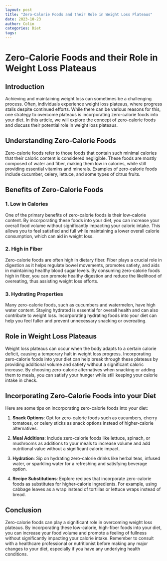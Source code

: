 ```yaml
---
layout: post
title: "Zero-Calorie Foods and their Role in Weight Loss Plateaus"
date: 2023-10-23
author: Colin
categories: Diet
tags: 
---
```


# Zero-Calorie Foods and their Role in Weight Loss Plateaus

## Introduction

Achieving and maintaining weight loss can sometimes be a challenging process. Often, individuals experience weight loss plateaus, where progress stalls despite continued efforts. While there can be various reasons for this, one strategy to overcome plateaus is incorporating zero-calorie foods into your diet. In this article, we will explore the concept of zero-calorie foods and discuss their potential role in weight loss plateaus.

## Understanding Zero-Calorie Foods

Zero-calorie foods refer to those foods that contain such minimal calories that their caloric content is considered negligible. These foods are mostly composed of water and fiber, making them low in calories, while still providing essential vitamins and minerals. Examples of zero-calorie foods include cucumber, celery, lettuce, and some types of citrus fruits.

## Benefits of Zero-Calorie Foods

### 1. Low in Calories

One of the primary benefits of zero-calorie foods is their low-calorie content. By incorporating these foods into your diet, you can increase your overall food volume without significantly impacting your caloric intake. This allows you to feel satisfied and full while maintaining a lower overall calorie consumption, which can aid in weight loss.

### 2. High in Fiber

Zero-calorie foods are often high in dietary fiber. Fiber plays a crucial role in digestion as it helps regulate bowel movements, promotes satiety, and aids in maintaining healthy blood sugar levels. By consuming zero-calorie foods high in fiber, you can promote healthy digestion and reduce the likelihood of overeating, thus assisting weight loss efforts.

### 3. Hydrating Properties

Many zero-calorie foods, such as cucumbers and watermelon, have high water content. Staying hydrated is essential for overall health and can also contribute to weight loss. Incorporating hydrating foods into your diet can help you feel fuller and prevent unnecessary snacking or overeating.

## Role in Weight Loss Plateaus

Weight loss plateaus can occur when the body adapts to a certain calorie deficit, causing a temporary halt in weight loss progress. Incorporating zero-calorie foods into your diet can help break through these plateaus by providing additional volume and satiety without a significant caloric increase. By choosing zero-calorie alternatives when snacking or adding them to meals, you can satisfy your hunger while still keeping your calorie intake in check.

## Incorporating Zero-Calorie Foods into your Diet

Here are some tips on incorporating zero-calorie foods into your diet:

1. **Snack Options**: Opt for zero-calorie foods such as cucumbers, cherry tomatoes, or celery sticks as snack options instead of higher-calorie alternatives.

2. **Meal Additions**: Include zero-calorie foods like lettuce, spinach, or mushrooms as additions to your meals to increase volume and add nutritional value without a significant caloric impact.

3. **Hydration**: Sip on hydrating zero-calorie drinks like herbal teas, infused water, or sparkling water for a refreshing and satisfying beverage option.

4. **Recipe Substitutions**: Explore recipes that incorporate zero-calorie foods as substitutes for higher-calorie ingredients. For example, using cabbage leaves as a wrap instead of tortillas or lettuce wraps instead of bread.

## Conclusion

Zero-calorie foods can play a significant role in overcoming weight loss plateaus. By incorporating these low-calorie, high-fiber foods into your diet, you can increase your food volume and promote a feeling of fullness without significantly impacting your calorie intake. Remember to consult with a healthcare professional or nutritionist before making any major changes to your diet, especially if you have any underlying health conditions.